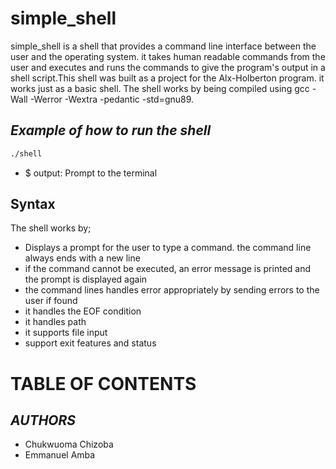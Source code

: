 # simple_shell

simple_shell is a shell that provides a command line interface between the user and the operating system. it takes human readable commands from the user and executes and runs the commands to give the program's output in a shell script.This shell was built as a project for the Alx-Holberton program. it works just as a basic shell.
The shell works by being compiled using gcc -Wall -Werror -Wextra -pedantic -std=gnu89.
## *Example of how to run the shell*
```bash
./shell
```
* $ output: Prompt to the terminal
## Syntax
The shell works by;
* Displays a prompt for the user to type a command. the command line always ends with a new line
* if the command cannot be executed, an error message is printed and the prompt is displayed again
* the command lines handles error appropriately by sending errors to the user if found
* it handles the EOF condition
* it handles path
* it supports file input
* support exit features and status

# TABLE OF CONTENTS

## _AUTHORS_
* Chukwuoma Chizoba
* Emmanuel Amba

